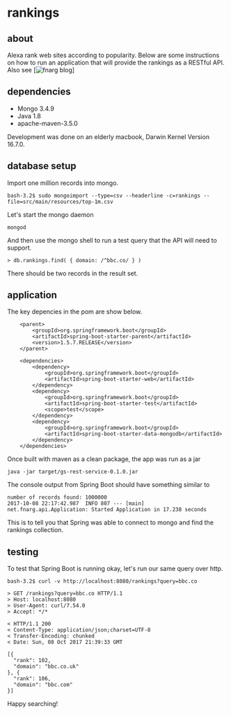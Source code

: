 # rankings


## about

Alexa rank web sites according to popularity. Below are some instructions on how to run an application that will provide the rankings as a RESTful API. Also see [![fnarg blog](https://www.fnarg.net/blog/)]

## dependencies

* Mongo 3.4.9
* Java 1.8
* apache-maven-3.5.0

Development was done on an elderly macbook, Darwin Kernel Version 16.7.0.

## database setup

Import one million records into mongo.

```
bash-3.2$ sudo mongoimport --type=csv --headerline -c=rankings --file=src/main/resources/top-1m.csv
```

Let's start the mongo daemon
```
mongod
```

And then use the mongo shell to run a test query that the API will need to support.

```
> db.rankings.find( { domain: /^bbc.co/ } )
```

There should be two records in the result set. 

## application

The key depencies in the pom are show below.
```
    <parent>
        <groupId>org.springframework.boot</groupId>
        <artifactId>spring-boot-starter-parent</artifactId>
        <version>1.5.7.RELEASE</version>
    </parent>

    <dependencies>
        <dependency>
            <groupId>org.springframework.boot</groupId>
            <artifactId>spring-boot-starter-web</artifactId>
        </dependency>
        <dependency>
            <groupId>org.springframework.boot</groupId>
            <artifactId>spring-boot-starter-test</artifactId>
            <scope>test</scope>
        </dependency>
        <dependency>
            <groupId>org.springframework.boot</groupId>
            <artifactId>spring-boot-starter-data-mongodb</artifactId>
        </dependency>
    </dependencies>
```

Once built with maven as a clean package, the app was run as a jar
```
java -jar target/gs-rest-service-0.1.0.jar
```

The console output from Spring Boot should have something similar to
```
number of records found: 1000000
2017-10-08 22:17:42.987  INFO 807 --- [main] net.fnarg.api.Application: Started Application in 17.238 seconds
```

This is to tell you that Spring was able to connect to mongo and find the rankings collection.

## testing

To test that Spring Boot is running okay, let's run our same query over http.

```
bash-3.2$ curl -v http://localhost:8080/rankings?query=bbc.co

> GET /rankings?query=bbc.co HTTP/1.1
> Host: localhost:8080
> User-Agent: curl/7.54.0
> Accept: */*

< HTTP/1.1 200 
< Content-Type: application/json;charset=UTF-8
< Transfer-Encoding: chunked
< Date: Sun, 08 Oct 2017 21:39:33 GMT

[{
  "rank": 102,
  "domain": "bbc.co.uk"
}, {
  "rank": 106,
  "domain": "bbc.com"
}]
```

Happy searching!